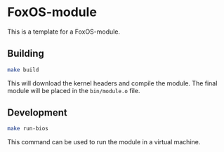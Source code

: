 # FoxOS-module

This is a template for a FoxOS-module.  

## Building

```bash
make build
```

This will download the kernel headers and compile the module. The final module will be placed in the `bin/module.o` file.  

## Development

```bash
make run-bios
```

This command can be used to run the module in a virtual machine.